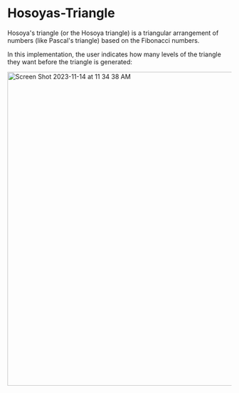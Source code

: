 # Hosoyas-Triangle
Hosoya's triangle (or the Hosoya triangle) is a triangular arrangement of numbers (like Pascal's triangle) based on the Fibonacci numbers.

In this implementation, the user indicates how many levels of the triangle they want before the triangle is generated:

<img width="704" alt="Screen Shot 2023-11-14 at 11 34 38 AM" src="https://github.com/treaddevs/Hosoya-s-Triangle/assets/148214913/b8e107c0-1d69-441d-9a6a-4ff54444623d">
